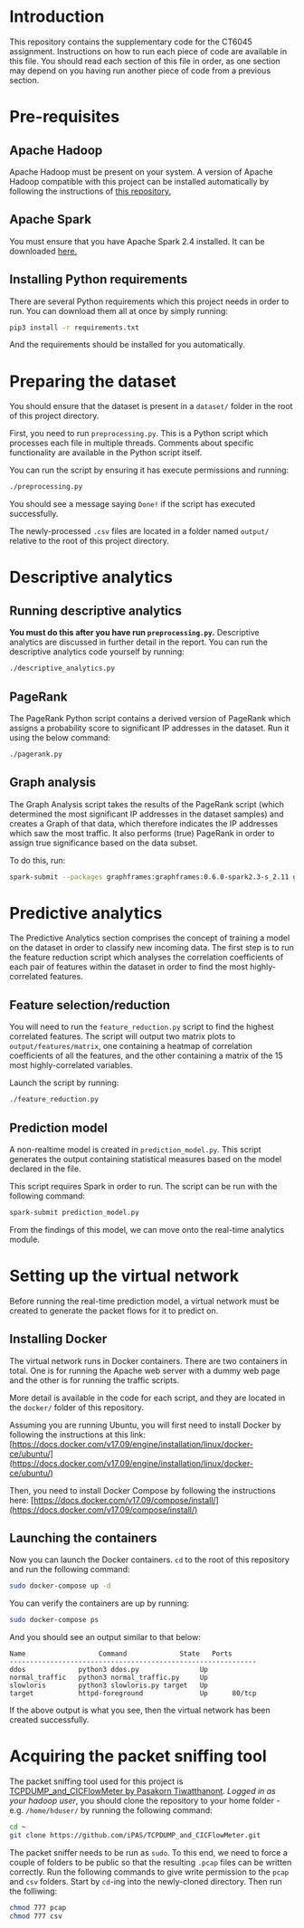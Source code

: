 # Introduction
This repository contains the supplementary code for the CT6045 assignment. Instructions on how to run each piece of code are available in this file. You should read each section of this file in order, as one section may depend on you having run another piece of code from a previous section.

# Pre-requisites
## Apache Hadoop
Apache Hadoop must be present on your system. A version of Apache Hadoop compatible with this project can be installed automatically by following the instructions of [this repository.](https://github.com/moosejaw/hadoop-ansible-installer)

## Apache Spark
You must ensure that you have Apache Spark 2.4 installed. It can be downloaded [here.](https://spark.apache.org/downloads.html)

## Installing Python requirements
There are several Python requirements which this project needs in order to run. You can download them all at once by simply running:

```bash
pip3 install -r requirements.txt
```

And the requirements should be installed for you automatically.

# Preparing the dataset
You should ensure that the dataset is present in a `dataset/` folder in the root of this project directory.

First, you need to run `preprocessing.py`. This is a Python script which processes each file in multiple threads. Comments about specific functionality are available in the Python script itself.

You can run the script by ensuring it has execute permissions and running:
```bash
./preprocessing.py
```

You should see a message saying `Done!` if the script has executed successfully.

The newly-processed `.csv` files are located in a folder named `output/` relative to the root of this project directory.

# Descriptive analytics
## Running descriptive analytics
**You must do this after you have run `preprocessing.py`.**
Descriptive analytics are discussed in further detail in the report. You can run the descriptive analytics code yourself by running:

```bash
./descriptive_analytics.py
```

## PageRank
The PageRank Python script contains a derived version of PageRank which assigns a probability score to significant IP addresses in the dataset. Run it using the below command:

```bash
./pagerank.py
```

## Graph analysis
The Graph Analysis script takes the results of the PageRank script (which determined the most significant IP addresses in the dataset samples) and creates a Graph of that data, which therefore indicates the IP addresses which saw the most traffic. It also performs (true) PageRank in order to assign true significance based on the data subset.

To do this, run:
```bash
spark-submit --packages graphframes:graphframes:0.6.0-spark2.3-s_2.11 graph_analysis.py
```

# Predictive analytics
The Predictive Analytics section comprises the concept of training a model on the dataset in order to classify new incoming data. The first step is to run the feature reduction script which analyses the correlation coefficients of each pair of features within the dataset in order to find the most highly-correlated features.

## Feature selection/reduction
You will need to run the `feature_reduction.py` script to find the highest correlated features. The script will output two matrix plots to `output/features/matrix`, one containing a heatmap of correlation coefficients of all the features, and the other containing a matrix of the 15 most highly-correlated variables.

Launch the script by running:
```bash
./feature_reduction.py
```

## Prediction model
A non-realtime model is created in `prediction_model.py`. This script generates the output containing statistical measures based on the model declared in the file.

This script requires Spark in order to run. The script can be run with the following command:
```bash
spark-submit prediction_model.py
```

From the findings of this model, we can move onto the real-time analytics module.

# Setting up the virtual network
Before running the real-time prediction model, a virtual network must be created to generate the packet flows for it to predict on.

## Installing Docker
The virtual network runs in Docker containers. There are two containers in total. One is for running the Apache web server with a dummy web page and the other is for running the traffic scripts.

More detail is available in the code for each script, and they are located in the `docker/` folder of this repository.

Assuming you are running Ubuntu, you will first need to install Docker by following the instructions at this link: [https://docs.docker.com/v17.09/engine/installation/linux/docker-ce/ubuntu/](https://docs.docker.com/v17.09/engine/installation/linux/docker-ce/ubuntu/)

Then, you need to install Docker Compose by following the instructions here: [https://docs.docker.com/v17.09/compose/install/](https://docs.docker.com/v17.09/compose/install/)

## Launching the containers
Now you can launch the Docker containers. `cd` to the root of this repository and run the following command:

```bash
sudo docker-compose up -d
```

You can verify the containers are up by running:

```bash
sudo docker-compose ps
```

And you should see an output similar to that below:
```
Name                  Command             State   Ports
-------------------------------------------------------------
ddos             python3 ddos.py               Up            
normal_traffic   python3 normal_traffic.py     Up            
slowloris        python3 slowloris.py target   Up            
target           httpd-foreground              Up      80/tcp
```

If the above output is what you see, then the virtual network has been created successfully.

# Acquiring the packet sniffing tool
The packet sniffing tool used for this project is [TCPDUMP_and_CICFlowMeter by Pasakorn Tiwatthanont](https://github.com/iPAS/TCPDUMP_and_CICFlowMeter). *Logged in as your hadoop user*, you should clone the repository to your home folder - e.g. `/home/hduser/` by running the following command:

```bash
cd ~
git clone https://github.com/iPAS/TCPDUMP_and_CICFlowMeter.git
```

The packet sniffer needs to be run as `sudo`. To this end, we need to force a couple of folders to be public so that the resulting `.pcap` files can be written correctly. Run the following commands to give write permission to the `pcap` and `csv` folders. Start by `cd`-ing into the newly-cloned directory. Then run the folliwing:

```bash
chmod 777 pcap
chmod 777 csv
```
